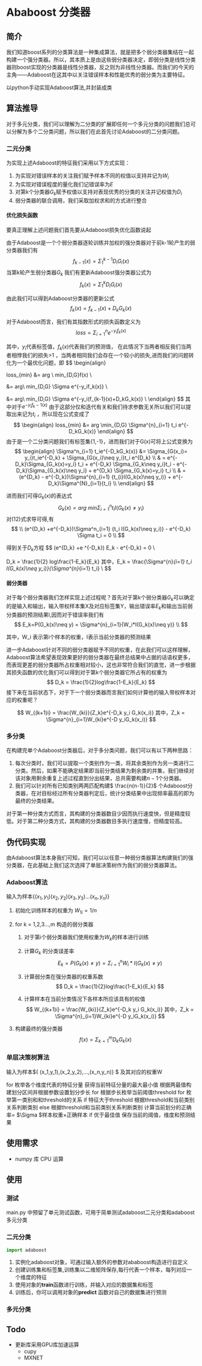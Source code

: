 # Ababoost 分类器

## 简介

我们知道boost系列的分类算法是一种集成算法，就是把多个弱分类器集结在一起构建一个强分类器。所以，其本质上是由这些弱分类器决定，即弱分类是线性分类器则boost实现的分类器是线性分类器，反之则为非线性分类器。而我们的今天的主角——Adaboost在这其中以关注错误样本和性能优秀的弱分类为主要特征。

以python手动实现Adaboost算法,并封装成类

## 算法推导

 对于多元分类，我们可以理解为二分类的扩展即任何一个多元分类的问题我们总可以分解为多个二分类问题，所以我们在此首先讨论Adaboost的二分类问题。

### 二元分类

为实现上述Adaboost的特征我们采用以下方式实现：

1. 为实现对错误样本的关注我们赋予样本不同的权值以支持并记为$W_i$
2. 为实现对错误程度的量化我们记错误率为$E$
3. 对第k个分类器$G_k$赋予权值以支持对表现优秀的分类的关注并记权值为$D_i$
4. 弱分类器的联合调用，我们采取加权求和的方式进行整合

#### 优化损失函数

要真正理解上述问题我们首先要从Adaboost损失优化函数说起

由于Adaboost是一个个弱分类器逐轮训练并加权的强分类器对于前k-1轮产生的弱分类器我们有
$$
f_{k-1}(x) = \Sigma^{k-1}_{1} D_iG_i(x)
$$
当第k轮产生弱分类器$G_k$ 我们有更新Adaboost强分类器公式为
$$
f_k(x) = \Sigma^{k}_{1}D_iG_i(x)
$$

由此我们可以得到Adaboost分类器的更新公式
$$
f_k(x)  =  f_{k-1}(x) + D_kG_k(x)
$$


对于Adaboost而言，我们有其指数形式的损失函数定义为
$$
loss = \Sigma^{n}_{i=1} e^{-y_i f_k(x)}
$$


其中，$y_i$代表标签值，$f_k(x)$代表我们的预测值， 在此情况下当两者相反我们当两者相悖我们的损失>1 ，当两者相同我们会存在一个较小的损失,进而我们的问题转化为一个最优化问题，即
$$
\begin{align}

loss_{min} &= arg \ min_{D,G}f(x) \\

&= arg\ min_{D,G} \Sigma e^{-y_if_k(x)}  \\

&= arg\ min_{D,G} \Sigma e^{-y_i(f_{k-1}(x)+D_kG_k(x)} \\
\end{align}
$$
其中对于$e^{-y_if_k-1(x)}$ 由于这部分仅和迭代有关和我们待求参数无关所以我们可以提取出来记为$t_i$ ，所以现在公式变成了
$$
\begin{align}
loss_{min} &= arg \min_{D,G} \Sigma^{n}_{i=1} t_i e^{-D_kG_k(x)}
\end{align}
$$
由于是一个二分类问题我们有标签集{1,-1}，进而我们对于G(x)可将上公式变换为
$$
\begin{align}
\Sigma^n_{i=1} t_ie^{-D_kG_k(x)} &= \Sigma_{G(x_i)= y_i}t_ie^{-D_k} + \Sigma_{G(x_i)\neq y_i}t_i e^{D_k}	\\
& = e^{-D_k}\Sigma_{G_k(x)=y_i} t_i + e^{-D_k} \Sigma_{G_k\neq y_i}t_i - e^{-D_k}\Sigma_{G_k(x)\neq y_i} + e^{D_k} \Sigma_{G_k(x)=y_i} t_i \\
& = (e^{D_k} - e^{-D_k})\Sigma^{n}_{i=1} {t_{i}I(G_k(x)\neq y_i)} + e^{-D_k}\Sigma^{N}_{i=1}{t_i} \\
\end{align}
$$


进而我们可得$G_k(x)$的表达式
$$
G_k(x) = arg \ min \Sigma^{n}_{i=1}{t_iI(G_k(x)\neq y_i)}
$$
对(12)式求导可得,有
$$
\\
(e^{D_k} +e^{-D_k})\Sigma^n_{i=1} {t_i I(G_k(x)\neq y_i)} - e^{-D_k} \Sigma t_i = 0 \\
$$

得到关于$D_k$方程
$$
(e^{D_k} +e ^{-D_k}) E_k - e^{-D_k} = 0 \\

D_k = \frac{1}{2} log\frac{1-E_k}{E_k}
其中，E_k = \frac{\Sigma^{n}_{i=1} t_i I(G_k(x)\neq y_i)}{\Sigma^{n}_{i=1} t_i}  \\
$$

#### 弱分类器

对于每个弱分类器我们怎样实现上述过程呢？首先对于第k个弱分类器$G_k$可以确定的是输入和输出，输入带权样本集X及对应标签集Y，输出错误率$E_k$和输出当前弱分类器的预测结果I,因而对于错误率我们有
$$
E_k=P(G_k(x)\neq y) = \Sigma^{n}_{i=1}{W_i*I(G_k(x)\neq y)} \\
$$

其中，W_i 表示第i个样本的权重，I表示当前分类器的预测结果

进一步Adaboost针对不同的弱分类器赋予不同的权重，在此我们可以这样理解，Adaboost算法希望表现效果更好的弱分类器在最终总结果中占据的话语权更多，而表现更差的弱分类器所占权重相对较小，这也非常符合我们的直觉，进一步根据其损失函数的优化我们可以得到对于第k个弱分类器它所占有的权重为
$$
D_k = \frac{1}{2}log\frac{1-E_k}{E_k}
$$
接下来在当前状态下，对于下一个弱分类器而言我们如何计算他的输入带权样本对应的权重呢？

$$
W_{(k+1)i} = \frac{W_{ki}}{Z_k}e^{-D_k y_i G_k(x_i)} 
其中，Z_k = \Sigma^{n}_{i=1}W_{ki}e^{-D y_iG_k(x_i)}
$$



### 多分类

在构建完单个Adaboost分类器后，对于多分类问题，我们可以有以下两种思路：

1. 每次分类时，我们可以提取一个类别作为一类，将其余类别作为另一类进行二分类。然后，如果不能确定结果即当前分类结果为剩余类的并集，我们继续对该对象用剩余重复上述过程直到分出结果，总共需要构建$n-1$个分类器。
2. 我们可以针对所有已知类别两两匹配构建$ \frac{n(n-1)}{2}$ 个Adaboost分类器，在对目标经过所有分类器判定后，统计分类结果中出现频率最高的即为最终的分类结果。

对于第一种分类方式而言，其构建的分类器数目少因而执行速度快，但是精度较低。对于第二种分类方式，其构建的分类器数目多执行速度慢，但精度较高。

## 伪代码实现

由Adaboost算法本身我们可知，我们可以以任意一种弱分类器算法构建我们的强分类器，在此基础上我们这次选择了单层决策树作为我们的弱分类器算法。

### Adaboost算法

输入为样本$\{ (x_1,y_1) (x_2,y_2) (x_3,y_3) ...(x_n,y_n)\}$

1. 初始化训练样本的权重为 $W_{1i} = 1/n$

2. for  k = 1,2,3...,m 构造的弱分类器
	1. 对于第i个弱分类器我们使用权重为$W_{k}$的样本进行训练
	
	2. 计算$G_k$ 的分类误差率
	   $$
	   E_k=P(G_k(x)\neq y) = \Sigma^{n}_{i=1}{W_i*I(G_k(x)\neq y)}
	   $$
	
	3. 计算弱分类在强分类器的权重系数
	   $$
	   D_k = \frac{1}{2}log\frac{1-E_k}{E_k}
	   $$
	
	4. 计算样本在当前分类情况下各样本所应该具有的权值
	   $$
	   W_{(k+1)i} = \frac{W_{ki}}{Z_k}e^{-D_k y_i G_k(x_i)} 
	   其中，Z_k = \Sigma^{n}_{i=1}W_{ki}e^{-D y_iG_k(x_i)}
	   $$
	
3.  构建最终的强分类器
   $$
   f(x) = \Sigma^{m}_{k=1} D_k G_k(x)
   $$
   

### 单层决策树算法

输入为样本$\{ (x_1,y_1),(x_2,y_2),...,(x_n,y_n)\} $  及其对应的权重W

for 枚举各个维度代表的特征分量
	获得当前特征分量的最大最小值
	根据两最值构建划分区间并根据参数设置划分步长
	for 根据步长枚举当前阈值threshold
		for 枚举第一类别和和threshold的关系
            if 特征大于threshold 
                根据threshold和当前类别关系判断类别
            else 
                根据threshold和当前类别关系判断类别
            计算当前划分的正确率= $\Sigma $样本权重×正确样本
            if 优于最佳值
                保存当前的阈值，维度和预测结果



## 使用需求

- numpy 库 CPU 运算


## 使用

### 测试

main.py 中预留了单元测试函数，可用于简单测试adaboost二元分类和adaboost多元分类

### 二元分类

```python
import adaboost
```
1. 实例化adaboost对象，可通过输入额外的参数对ababoost构造进行自定义
2. 创建训练集和标签集,训练集以二维矩阵保存,每行代表一个样本，每列对应一个维度的特征
3. 使用对象的**train**函数进行训练，并输入对应的数据集和标签
4. 训练后，你可以调用对象的**predict** 函数对自己的数据集进行预测

### 多元分类

## Todo

- 更新库采用GPU库加速运算
  - cupy
  - MXNET



